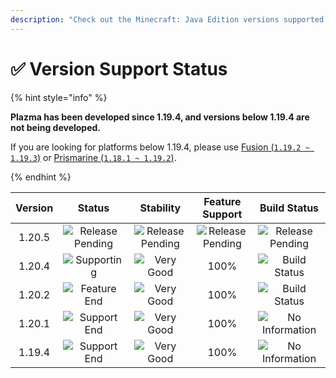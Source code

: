 ```yaml
---
description: "Check out the Minecraft: Java Edition versions supported by Plazma."
---
```


# ✅ Version Support Status

{% hint style="info" %}

**Plazma has been developed since 1.19.4, and versions below 1.19.4 are not being developed.**

If you are looking for platforms below 1.19.4, please use [Fusion (`1.19.2 ~ 1.19.3`)](https://github.com/RuinedTechnologyUnify/Fusion) or [Prismarine (`1.18.1 ~ 1.19.2`)](https://github.com/PrismarineTeam/Prismarine).

{% endhint %}

[wtr]: https://img.shields.io/badge/Waiting%20for%20Release-gray?style=for-the-badge

[atv]: https://img.shields.io/badge/지원중-success?style=for-the-badge

[mtn]: https://img.shields.io/badge/Feature%20End-blue?style=for-the-badge

[eol]: https://img.shields.io/badge/Support%20End-red?style=for-the-badge

[nul]: https://img.shields.io/badge/정보%20없음-gray?style=for-the-badge

[vgd]: https://img.shields.io/badge/매우%20좋음-blue?style=for-the-badge

[100]: https://img.shields.io/badge/100%25-blue?style=for-the-badge

| Version |          Status         |        Stability        |     Feature Support     |       Build Status      |
| :-----: | :---------------------: | :---------------------: | :---------------------: | :---------------------: |
|  1.20.5 | ![Release Pending][wtr] | ![Release Pending][wtr] | ![Release Pending][wtr] | ![Release Pending][wtr] |
|  1.20.4 |    ![Supporting][atv]   |    ![Very Good][vgd]    |           100%          |   ![Build Status][204]  |
|  1.20.2 |   ![Feature End][mtn]   |    ![Very Good][vgd]    |           100%          |   ![Build Status][202]  |
|  1.20.1 |   ![Support End][eol]   |    ![Very Good][vgd]    |           100%          |  ![No Information][nul] |
|  1.19.4 |   ![Support End][eol]   |    ![Very Good][vgd]    |           100%          |  ![No Information][nul] |

[204]: https://img.shields.io/github/actions/workflow/status/PlazmaMC/Plazma/release.yml?style=for-the-badge&label=%20&branch=ver/1.20.4

[202]: https://img.shields.io/github/actions/workflow/status/PlazmaMC/Plazma/release.yml?style=for-the-badge&label=%20&branch=ver/1.20.2

<!--

https://api.plazmamc.org/v1/badge/<bit>/<str>
- bit: RGB (Boolean, ...)
    - EX) 110 -> Yellow / 001 -> Blue / 000 -> Grey
    000 001 010 011 100 101 110 111

[wtr]: https://api.plazmamc.org/v1/badge/0/릴리스%20대기중

[dev]: https://api.plazmamc.org/v1/badge/1/개발중
[atv]: https://api.plazmamc.org/v1/badge/2/지원중
[mtn]: https://api.plazmamc.org/v1/badge/6/기능%20추가%20종료
[eol]: https://api.plazmamc.org/v1/badge/4/지원%20종료

[ukn]: https://api.plazmamc.org/v1/badge/0/정보%20없음
[vgd]: https://api.plazmamc.org/v1/badge/1/매우%20좋음

|  버전  |          상태          |        안정성        |       기능 지원       |       빌드 상태       |
| :----: | :-------------------: | :------------------: | :------------------: | :------------------: |
| 1.20.5 | ![릴리스 대기중][wtr]  | ![릴리스 대기중][wtr] | ![릴리스 대기중][wtr] | ![릴리스 대기중][wtr] |
| 1.20.4 |    ![지원중][atv]     |   ![매우 좋음][vgd]   |         100%         | [![빌드 상태](https://build.plazmamc.org/1.20.4/sh)](https://build.plazmamc.org/1.20.4/) |
| 1.20.2 | ![기능 추가 종료][mtn] |   ![매우 좋음][vgd]   |         100%        | [![빌드 상태](https://build.plazmamc.org/1.20.2/sh)](https://build.plazmamc.org/1.20.2/) |
| 1.20.1 |   ![지원 종료][eol]    |   ![매우 좋음][vgd]  |         100%         |   ![빌드 상태][ukn]   |
| 1.19.4 |   ![지원 종료][eol]    |   ![매우 좋음][vgd]  |         100%         |   ![빌드 상태][ukn]   |
-->
